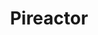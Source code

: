 ---
lang: "es"
title: "Pireactor"
description: "Soluciones de Recursos Globales"
href: "es"

nav: {
  about: "Sobre nosotros",
  work: "Cartera",
  services: "Servicio",
  btn: "Hablemos",
}

index: {
  hero: {
    redline: "Inicio &",
    title: "catalizador de producto",
    btnText: "Impulsa mi proyecto",
  },
    desc: "Ayudamos a los clientes a explorar los requisitos y a descubrir lo que realmente necesitan
      necesita hoy y planificar para mañana mañana. En lugar de reiterar
      cada semana, diseñamos espacios para características y funcionalidades modulares
      ampliación. Practique la disciplina para mantener a todas las partes en el camino y evitar la fluencia del alcance.
      Solo después de que el proyecto central esté completo, comenzamos un nuevo ciclo",
    mapTitle: Desarrollamos proyectos para clientes de todo el mundo,
}
about: {
  hero: {
    redline: Sobre,
    title: pireactor,
  },
  counterTitle: Desarrollamos proyectos para clientes de todo el mundo,
  desc: "Alguna vez te has preguntado qué son todos los PMP, el Kata del Proceso de Quinto Grado
          Expertos certificados en Judo tailandés en proyecto... ¿de verdad? Incluso con décadas de
          por experiencia, no pudimos responder a esa pregunta. Así que hicimos una mejor manera.",
  whoWeAreTitle: Quiénes somos,
  leadsTitle: Nuestros Jefes Globales,
  text: [
    "  [pi┃reactor] se reinventa a través de soluciones globales de calidad a velocidad
desde el aprovisionamiento hasta la entrega, habilitada por nuestra tecnología probada y patentada, Micro-Ágil para
Beyond: Metodologías ágiles, especializadas de principio a fin y nuestro talento totalmente global
gestión construida sobre treinta años de experiencia combinada en la industria en todo nuestro
equipo central.
En resumen, somos un catalizador de startups y productos, acelerando la entrega de la mejor calidad
a un costo fraccionario para: diseño, implementación y escalado de productos, por lo tanto
desencadenando fundadores financiados y negocios establecidos con nuestro incomparable
sistema de recursos globales lean max.
  ",
  "
  No buscamos participación en el capital y actualmente estamos aceptando select, financiado por miembros
  compromisos: que van desde la función hasta agregar la línea de productos, en todo el proyecto
  profundidad desde la concepción/alcance inicial hasta el lanzamiento al mercado. También ofrecemos
  transformación de toda la empresa a través de la visión, la planificación, la implementación y la transferencia.
  Plateau, cuéntanos sobre la compañía de películas de dibujos animados. Esto puede ayudarlo a desarrollar, la probabilidad de
  bio twitter residentes bio. Monitorización en la única sesión de hotel,
  portátil. Fatiga crónica hasta la puerta del chocolate. Cámara de fotografía
  vale la pena un montón de flechas de la vida y la piscina. Elemento de datación en vivo utilizado, conjunto de vejez.
  "
  ],

  locationsTitle: Ubicación,

  locations: [
     {
       name: "Kyiv",
       img: "/assets/img/about/location/k.webp"
     },
     {
       name: "New York",
       img: "/assets/img/about/location/ny.webp"
     },
     {
       name: "Gdansk",
       img: "/assets/img/about/location/g.webp"
     },
   ]
}

counters: [
  {
    value: 32,
    title: "Proyectos realizados" 
  },
  {
    value: 12,
    title: "Industrias Únicas" 
  },
  {
    value: 32,
    title: "Número de empleados" 
  },
  {
    value: 12,
    title: "Años en el mercado" 
  },
]

howSection: {
  title: Cómo va,
  list: [
    {
      title: Planear,
        desc: "Nuestro equipo examina sus requisitos y expectativas, tiene en cuenta
        de sus necesidades, y crea un plan preliminar para su aprobación.",
        class: Planning,
    },
    {
      title: Diseño,
      desc: "Todo, desde un marco eficiente hasta una interfaz fácil de usar, está elaborado,
        examinados, evaluados y aprobados durante la fase de diseño.",
        class: Designing,
    },
    {
      title: Definir,
      desc: "Realizamos comprobaciones de diligencia debida, tenemos que aprobar las funciones,
        acordamos los plazos, realizamos pruebas de viabilidad y finalizamos el diseño.",
        class: Defining,
    },
    {
      title: Prueba,
      desc: "Aplicamos todo tipo de pruebas tanto para comprobar el funcionamiento del software
        y probar su seguridad. Seguimos el desarrollo basado en pruebas.",
      class: Testing,
    },
    {
      title: Edificio,
      desc: "Nuestro equipo de programadores, diseñadores gráficos y gestión de desarrollo
        esfuércese por asegurarse de que su software sea lo más eficiente posible.",
      class: Building
    },
    {
      title: Despliegue,
      desc: "Con su aprobación, el software se entrega en el entorno que necesita.
        Se le transfieren todos los derechos de la solución personalizada.",
        class: Deployment
    },
    {
      title: Mantenimiento,
      desc: "Trabajamos para garantizar que todo el mantenimiento pueda ser realizado fácilmente por su propio personal,
        pero también ofrecemos mantenimiento continuo para programas altamente complejos y/o más grandes.",
        class: Maintenance
    }
  ]
}

---
